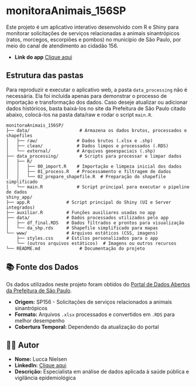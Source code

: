 # monitoraAnimais_156SP
Este projeto é um aplicativo interativo desenvolvido com R e Shiny para monitorar solicitações de serviços relacionadas a animais sinantrópicos (ratos, morcegos, escorpiões e pombos) no município de São Paulo, por meio do canal de atendimento ao cidadão 156.

- **Link do app** [Clique aqui](https://lnielsen97.shinyapps.io/monitoraAnimais156SP/)    


 ## Estrutura das pastas

Para reproduzir e executar o aplicativo web, a pasta `data_processing` não é necessária. Ela foi incluída apenas para demonstrar o processo de importação e transformação dos dados. Caso deseje atualizar ou adicionar dados históricos, basta baixá-los no site da Prefeitura de São Paulo citado abaixo, colocá-los na pasta data/raw e rodar o script `main.R`.

```
monitoraAnimais_156SP/
├── data/                   # Armazena os dados brutos, processados e shapefiles
│   ├── raw/               # Dados brutos (.xlsx e .shp)
│   ├── clean/             # Dados limpos e processados (.RDS)
│   └── external/          # Arquivos geoespaciais (.shp)
├── data_processing/        # Scripts para processar e limpar dados
│   ├── R/
│   │   ├── 00_import.R    # Importação e limpeza inicial dos dados
│   │   ├── 01_process.R   # Processamento e filtragem de dados
│   │   └── 02_prepare_shapefile.R  # Preparação do shapefile simplificado
│   └── main.R             # Script principal para executar o pipeline de dados
shiny_app/
├── app.R              # Script principal do Shiny (UI e Server integrados)
├── auxiliar.R         # Funções auxiliares usadas no app
├── data/              # Dados processados utilizados pelo app
│   ├── df_final.RDS   # Dados filtrados e prontos para visualização
│   └── da_shp.rds     # Shapefile simplificado para mapas
└── www/               # Arquivos estáticos (CSS, imagens)
    ├── styles.css     # Estilos personalizados para o app
    └── (outros arquivos estáticos)  # Imagens ou outros recursos
└── README.md               # Documentação do projeto
```

## 📚 Fonte dos Dados

Os dados utilizados neste projeto foram obtidos do [Portal de Dados Abertos da Prefeitura de São Paulo](http://dados.prefeitura.sp.gov.br/dataset/dados-do-sp156).

- **Origem:** SP156 - Solicitações de serviços relacionados a animais sinantrópicos  
- **Formato:** Arquivos `.xlsx` processados e convertidos em `.RDS` para melhor desempenho  
- **Cobertura Temporal:** Dependendo da atualização do portal


## 👨‍💻 Autor

- **Nome:** Lucca Nielsen  
- **LinkedIn:** [Clique aqui](https://www.linkedin.com/in/lucca-nielsen-53b2a9181/)  
- **Descrição:** Especialista em análise de dados aplicada à saúde pública e vigilância epidemiológica

